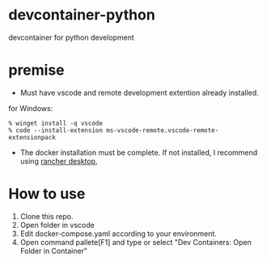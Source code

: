 # devcontainer-python
devcontainer for python development

# premise

* Must have vscode and remote development extention already installed.

for Windows:
```
% winget install -q vscode
% code --install-extension ms-vscode-remote.vscode-remote-extensionpack
```
* The docker installation must be complete.
If not installed, I recommend using [rancher desktop](https://rancherdesktop.io/),

# How to use

1. Clone this repo.
2. Open folder in vscode
3. Edit docker-compose.yaml according to your environment.
4. Open command pallete[F1] and type or select "Dev Containers: Open Folder in Container"
